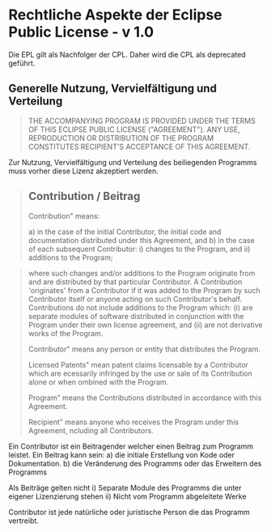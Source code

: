 Rechtliche Aspekte der Eclipse Public License - v 1.0
=====================================================

Die EPL gilt als Nachfolger der CPL. Daher wird die CPL als deprecated geführt.

Generelle Nutzung, Vervielfältigung und Verteilung 
--------------------------------------------------

> THE ACCOMPANYING PROGRAM IS PROVIDED UNDER THE TERMS OF THIS ECLIPSE PUBLIC
> LICENSE ("AGREEMENT"). ANY USE, REPRODUCTION OR DISTRIBUTION OF THE PROGRAM
> CONSTITUTES RECIPIENT'S ACCEPTANCE OF THIS AGREEMENT.

Zur Nutzung, Vervielfältigung und Verteilung des beiliegenden Programms 
muss vorher diese Lizenz akzeptiert werden.

> Contribution / Beitrag
> ------------------------
>
> Contribution" means:
>
> a) in the case of the initial Contributor, the initial code and documentation
>   distributed under this Agreement, and
> b) in the case of each subsequent Contributor:
>    i) changes to the Program, and
>   ii) additions to the Program;

>   where such changes and/or additions to the Program originate from and are
>   distributed by that particular Contributor. A Contribution 'originates' from
>   a Contributor if it was added to the Program by such Contributor itself or
>   anyone acting on such Contributor's behalf. Contributions do not include
>   additions to the Program which: (i) are separate modules of software
>   distributed in conjunction with the Program under their own license
>   agreement, and (ii) are not derivative works of the Program.
>
> Contributor" means any person or entity that distributes the Program.
>
> Licensed Patents" mean patent claims licensable by a Contributor which are
> ecessarily infringed by the use or sale of its Contribution alone or when
> ombined with the Program.
>
> Program" means the Contributions distributed in accordance with this Agreement.
>
> Recipient" means anyone who receives the Program under this Agreement,
> ncluding all Contributors.

Ein Contributor ist ein Beitragender welcher einen Beitrag zum Programm leistet.
Ein Beitrag kann sein: 
a) die initiale Erstellung von Kode oder Dokumentation.
b) die Veränderung des Programms oder das Erweitern des Programms

Als Beiträge gelten nicht 
i) Separate Module des Programms die unter eigener Lizenzierung stehen
ii) Nicht vom Programm abgeleitete Werke

Contributor ist jede natürliche oder juristische Person die das Programm vertreibt.













